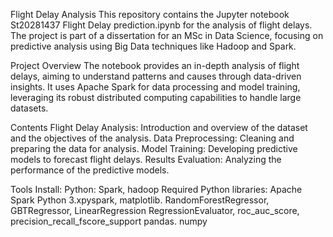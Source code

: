 Flight Delay Analysis
This repository contains the Jupyter notebook St20281437 Flight Delay prediction.ipynb for the analysis of flight delays. The project is part of a dissertation for an MSc in Data Science, focusing on predictive analysis using Big Data techniques like Hadoop and Spark.

Project Overview
The notebook provides an in-depth analysis of flight delays, aiming to understand patterns and causes through data-driven insights. It uses Apache Spark for data processing and model training, leveraging its robust distributed computing capabilities to handle large datasets.

Contents
Flight Delay Analysis: Introduction and overview of the dataset and the objectives of the analysis.
Data Preprocessing: Cleaning and preparing the data for analysis.
Model Training: Developing predictive models to forecast flight delays.
Results Evaluation: Analyzing the performance of the predictive models.

Tools Install: Python: Spark, hadoop
Required Python libraries: Apache Spark
Python 3.xpyspark, matplotlib.
RandomForestRegressor, GBTRegressor, LinearRegression
RegressionEvaluator, roc_auc_score, precision_recall_fscore_support
pandas. numpy
